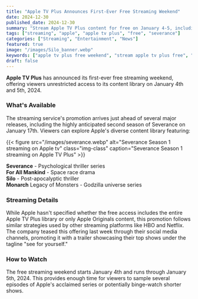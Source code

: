 ```yaml
---
title: "Apple TV Plus Announces First-Ever Free Streaming Weekend"
date: 2024-12-30
published_date: 2024-12-30
summary: "Stream Apple TV Plus content for free on January 4-5, including hit shows like Severance and For All Mankind"
tags: ["streaming", "apple", "apple tv plus", "free", "severance"]
categories: ["Streaming", "Entertainment", "News"]
featured: true
image: "/images/Silo_banner.webp"
keywords: ["apple tv plus free weekend", "stream apple tv plus free", "severance season 2", "apple tv shows", "how to watch apple tv plus", "free streaming services", "apple tv plus trial", "apple tv plus content", "apple streaming service", "watch severance free"]
draft: false
---
```


**Apple TV Plus** has announced its first-ever free streaming weekend, offering viewers unrestricted access to its content library on January 4th and 5th, 2024.

### What's Available
The streaming service's promotion arrives just ahead of several major releases, including the highly anticipated second season of Severance on January 17th. Viewers can explore Apple's diverse content library featuring:


{{< figure src="/images/severance.webp" alt="Severance Season 1 streaming on Apple tv" class="img-class" caption="Severance Season 1 streaming on Apple TV Plus"  >}}

**Severance** - Psychological thriller series       
**For All Mankind** - Space race drama      
**Silo** - Post-apocalyptic thriller        
**Monarch** Legacy of Monsters - Godzilla universe series

### Streaming Details
While Apple hasn't specified whether the free access includes the entire Apple TV Plus library or only Apple Originals content, this promotion follows similar strategies used by other streaming platforms like HBO and Netflix. The company teased this offering last week through their social media channels, promoting it with a trailer showcasing their top shows under the tagline "see for yourself."

### How to Watch
The free streaming weekend starts January 4th and runs through January 5th, 2024. This provides enough time for viewers to sample several episodes of Apple's acclaimed series or potentially binge-watch shorter shows.